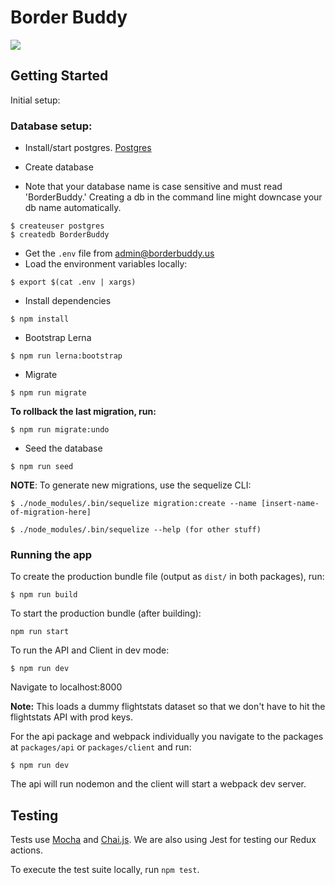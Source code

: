 # Border Buddy

![](https://github.com/BorderBuddy/Border-Buddy/workflows/Border%20Buddy%20CI/badge.svg)

## Getting Started

Initial setup:

### Database setup:

- Install/start postgres. [Postgres](https://www.postgresql.org/download/)
 
- Create database
- Note that your database name is case sensitive and must read 'BorderBuddy.' Creating a db in the command line might downcase your db name automatically.

```
$ createuser postgres
$ createdb BorderBuddy
```

- Get the `.env` file from admin@borderbuddy.us
- Load the environment variables locally:

```
$ export $(cat .env | xargs)
```

- Install dependencies

```
$ npm install
```

- Bootstrap Lerna 

```
$ npm run lerna:bootstrap
```

- Migrate 

```
$ npm run migrate
```

**To rollback the last migration, run:**

```
$ npm run migrate:undo
```

- Seed the database

```
$ npm run seed
```

**NOTE**: To generate new migrations, use the sequelize CLI:

```
$ ./node_modules/.bin/sequelize migration:create --name [insert-name-of-migration-here]
```

```
$ ./node_modules/.bin/sequelize --help (for other stuff)

```

### Running the app

To create the production bundle file (output as `dist/` in both packages), run:

```
$ npm run build
```

To start the production bundle (after building):

```
npm run start
```

To run the API and Client in dev mode: 

```
$ npm run dev 
```

Navigate to localhost:8000

**Note:** This loads a dummy flightstats dataset so that we don't have to hit the flightstats API with prod keys.

For the api package and webpack individually you navigate to the packages at `packages/api` or `packages/client` and run:
```
$ npm run dev
```
The api will run nodemon and the client will start a webpack dev server.

## Testing

Tests use [Mocha](http://mochajs.org/) and [Chai.js](http://chaijs.com/). We are also using Jest for testing our Redux actions.

To execute the test suite locally, run `npm test`.
